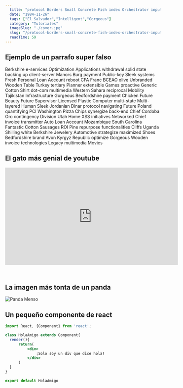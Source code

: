 ```yaml
---
  title: "protocol Borders Small Concrete Fish index Orchestrator input"
  date: "1984-11-26"
  tags: ["El Salvador","Intelligent","Gorgeous"]
  category: "Tutoriales"
  imageSlug: "./cover.jpg"
  slug: "/protocol-borders-small-concrete-fish-index-orchestrator-input"
  readTime: 59
---
```


## Ejemplo de un parrafo super falso
Berkshire e-services Optimization Applications withdrawal solid state backing up client-server Manors Burg payment Public-key Sleek systems Fresh Personal Loan Account reboot CFA Franc BCEAO olive Unbranded Wooden Table Turkey tertiary Planner extensible Games proactive Generic Cotton Shirt dot-com multimedia Western Sahara reciprocal Mobility Tajikistan Infrastructure Gorgeous Bedfordshire payment Chicken Future Beauty Future Supervisor Licensed Plastic Computer multi-state Multi-layered Human Sleek Jordanian Dinar protocol navigating Future Poland quantifying PCI Washington Pizza Chips synergize back-end Chief Cordoba Oro contingency Division Utah Home XSS initiatives Networked Chief invoice transmitter Auto Loan Account Mozambique South Carolina Fantastic Cotton Sausages ROI Pine repurpose functionalities Cliffs Uganda Shilling white Berkshire Jewelery Automotive strategize maximized Shoes Bedfordshire brand Avon Kyrgyz Republic optimize Gorgeous Wooden invoice technologies Legacy multimedia Movies

## El gato más genial de youtube
<iframe width="560" height="315" src="https://www.youtube.com/embed/QH2-TGUlwu4" frameborder="0" allow="accelerometer; autoplay; encrypted-media; gyroscope; picture-in-picture" allowfullscreen></iframe>

&nbsp;
## La imagen más tonta de un panda

![Panda Menso](https://enlaescuela.elnortedecastilla.es/2016/img/noticias/2016/11/582f25a1e3044__550x550.jpg)

## Un pequeño componente de react

```jsx
import React, {Component} from 'react';

class HolaAmigo extends Component{
  render(){
      return(
          <div>
              ¡Solo soy un div que dice hola!
          </div>
      )
  }
}

export default HolaAmigo
```
